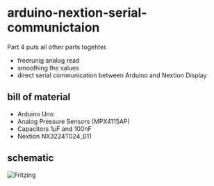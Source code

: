 # arduino-nextion-serial-communictaion
Part 4 puts all other parts togehter. 
* freerunig analog read
* smoothing the values
* direct serial communication between Arduino and Nextion Display

## bill of material
* Arduino Uno
* Analog Pressure Sensors (MPX4115AP)
* Capacitors 1µF and 100nF
* Nextion NX3224T024_011

## schematic
![Fritzing](https://github.com/yz88/arduino-digital-carb-sync/blob/master/part4/arduino-carb-sync-part4-001.PNG)
